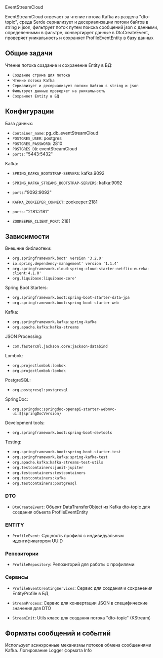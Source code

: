 EventStreamCloud

EventStreamCloud отвечает за чтение потока Kafka из раздела "dto-topic", среда Serde сериализует и десериализации потоки байтов в string и json,
фильтрует поток путем поиска сообщений json с данными, определенными в фильтре, конвертирует данные в DtoCreateEvent, проверяет уникальность и
сохраняет ProfileEventEntity в базу данных

## Общие задачи

Чтение потока создание и сохранение Entity в БД:

- `Создание стрима для потока`
- `Чтение потока Kafka`
- `Сериализует и десериализует потоки байтов в string и json`
- `Фильтрует данные проверяет на уникальность`
- `Сохраняет Entity в БД`

## Конфигурации

База данных:

- `Сontainer_name`: pg_db_eventStreamCloud
- `POSTGRES_USER`: postgres
- `POSTGRES_PASSWORD`: 2810
- `POSTGRES_DB`: eventStreamCloud
- `ports`: "5443:5432"

Kafka:

- `SPRING_KAFKA_BOOTSTRAP-SERVERS`: kafka:9092
- `SPRING_KAFKA_STREAMS_BOOTSTRAP-SERVERS`: kafka:9092
- `ports`:"9092:9092"

- `KAFKA_ZOOKEEPER_CONNECT`: zookeeper:2181
- `ports`: "2181:2181"
- `ZOOKEEPER_CLIENT_PORT`: 2181


## Зависимости

Внешние библиотеки:

- `org.springframework.boot' version '3.2.0'`
- `io.spring.dependency-management' version '1.1.4'`
- `org.springframework.cloud:spring-cloud-starter-netflix-eureka-client:4.1.0'`
- `org.liquibase:liquibase-core'`

Spring Boot Starters:
- `org.springframework.boot:spring-boot-starter-data-jpa`
- `org.springframework.boot:spring-boot-starter-web`

Kafka:
- `org.springframework.kafka:spring-kafka`
- `org.apache.kafka:kafka-streams`

JSON Processing:
- `com.fasterxml.jackson.core:jackson-databind`

Lombok:
- `org.projectlombok:lombok`
- `org.projectlombok:lombok`

PostgreSQL:
- `org.postgresql:postgresql`

SpringDoc:
- `org.springdoc:springdoc-openapi-starter-webmvc-ui:${springDocVersion}`

Development tools:
- `org.springframework.boot:spring-boot-devtools`

Testing:
- `org.springframework.boot:spring-boot-starter-test`
- `org.springframework.kafka:spring-kafka-test`
- `org.apache.kafka:kafka-streams-test-utils`
- `org.testcontainers:junit-jupiter`
- `org.testcontainers:testcontainers`
- `org.testcontainers:kafka`
- `org.testcontainers:postgresql`

### DTO

- `DtoCreateEvent`: Объект DataTransferObject из Kafka dto-topic для создания объекта ProfileEventEntity

### ENTITY

- `ProfileEvent`: Сущность профиля c индивидуальным идентификатором UUID

### Репозитории

- `ProfileRepository`: Репозиторий для работы с профилями

### Сервисы

- `ProfileEventCreatingServices`: Сервис для создания и сохранения EntityProfile в БД

- `StreamProcess`: Сервис для конвертации JSON в специфические значения для DTO

- `StreamInit`: Utils класс для создания потока "dto-topic" (KStream)

## Форматы сообщений и событий

Использует асинхронные механизмы потоков обмена сообщениями Kafka. Логирование Logger формата Info

    